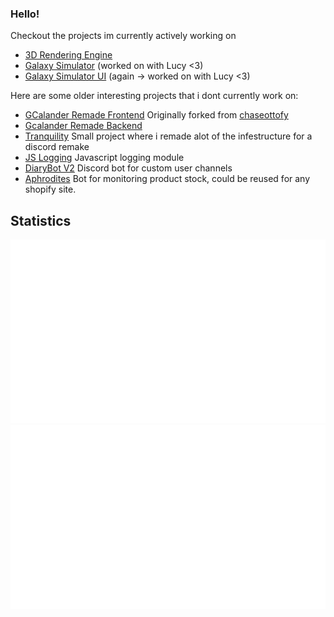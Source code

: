 ### Hello!

Checkout the projects im currently actively working on
- [3D Rendering Engine](https://github.com/ConniBug/3d-engine) 
- [Galaxy Simulator](https://github.com/lucylamb0/galaxy-in-cpp) (worked on with Lucy <3)
- [Galaxy Simulator UI](https://github.com/ConniBug/GalaxySimIMGUI) (again -> worked on with Lucy <3)

Here are some older interesting projects that i dont currently work on:
- [GCalander Remade Frontend](https://github.com/ConniBug/google-calendar-clone) Originally forked from [chaseottofy](https://github.com/chaseottofy/google-calendar-clone-vanilla)
- [Gcalander Remade Backend](https://github.com/ConniBug/calander-api)
- [Tranquility](https://github.com/The-name-Tranquility-is-already-taken) Small project where i remade alot of the infestructure for a discord remake
- [JS Logging](https://github.com/ConniBug/JS-Logging) Javascript logging module
- [DiaryBot V2](https://github.com/ConniBug/DiaryBot-V2) Discord bot for custom user channels
- [Aphrodites](https://github.com/ConniBug/aphrodites-notif) Bot for monitoring product stock, could be reused for any shopify site.

## Statistics
![](https://github.com/ConniBug/github-stats/blob/master/generated/overview.svg)
![](https://github.com/ConniBug/github-stats/blob/master/generated/languages.svg)

<!--
**ConniTheKiwi/ConniTheKiwi** is a ✨ _special_ ✨ repository because its `README.md` (this file) appears on your GitHub profile.

Here are some ideas to get you started:

- 🔭 I’m currently working on ...
- 🌱 I’m currently learning ...
- 👯 I’m looking to collaborate on ...
- 🤔 I’m looking for help with ...
- 💬 Ask me about ...
- 📫 How to reach me: ...
- 😄 Pronouns: ...
- ⚡ Fun fact: ...
-->
